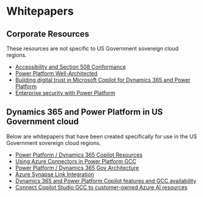 # Whitepapers

## Corporate Resources

These resources are not specific to US Government sovereign cloud regions.

* [Accessibility and Section 508 Conformance](https://github.com/microsoft/Federal-Business-Applications/tree/main/whitepapers/accessibility)
* [Power Platform Well-Architected](https://learn.microsoft.com/en-us/power-platform/well-architected/)
* [Building digital trust in Microsoft Copilot for Dynamics 365 and Power Platform](https://www.microsoft.com/en-us/dynamics-365/blog/it-professional/2024/04/04/building-digital-trust-in-microsoft-copilot-for-dynamics-365-and-power-platform/)
* [Enterprise security with Power Platform](https://learn.microsoft.com/en-us/power-platform/guidance/white-papers/enterprise-security)

## Dynamics 365 and Power Platform in US Government cloud

Below are whitepapers that have been created specifically for use in the US Government sovereign cloud regions.

* [Power Platform / Dynamics 365 Copilot Resources](https://github.com/microsoft/Federal-Business-Applications/blob/main/whitepapers/copilot/README.md)
* [Using Azure Connectors in Power Platform GCC](./azure-connectors/readme.md)
* [Power Platform / Dynamics 365 Gov Architecture](https://github.com/microsoft/Federal-Business-Applications/blob/main/whitepapers/power-plat-d365-architecture/README.md)
* [Azure Synapse Link Integration](https://github.com/microsoft/Federal-Business-Applications/blob/main/whitepapers/power-platform-azure-synapse/README.md)
* [Dynamics 365 and Power Platform Copilot features and GCC availability](./PowerPlatformCopilots.md)
* [Connect Copilot Studio GCC to customer-owned Azure AI resources](./Copilot-Studio+Azure-AI-GCC/README.md)
